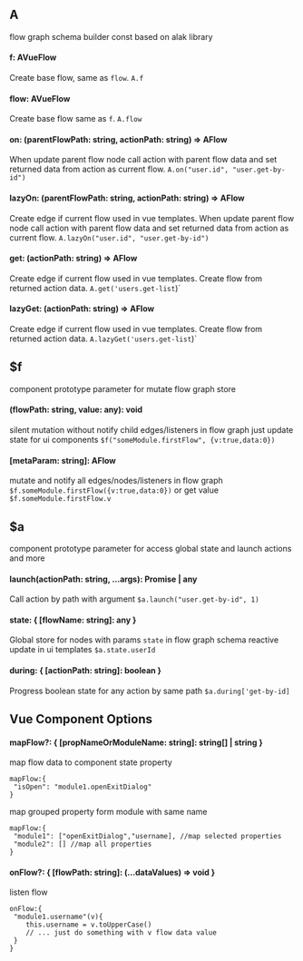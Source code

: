 ##  A
flow graph schema builder const based on alak library
####   f: AVueFlow 
 Create base flow, same as `flow`.
 `A.f`
####   flow: AVueFlow 
 Create base flow same as `f`.
 `A.flow`
####   on: (parentFlowPath: string, actionPath: string) => AFlow<any> 
 When update parent flow node call action with parent flow data and set returned data from action as current flow.
 `A.on("user.id", "user.get-by-id")`
####   lazyOn: (parentFlowPath: string, actionPath: string) => AFlow<any> 
  Create edge if current flow used in vue templates. When update parent flow node call action with parent flow data and set returned data from action as current flow.
 `A.lazyOn("user.id", "user.get-by-id")`
####   get: (actionPath: string) => AFlow<any> 
 Create edge if current flow used in vue templates. Create flow from returned action data.
 `A.get('users.get-list`)`
####   lazyGet: (actionPath: string) => AFlow<any> 
 Create edge if current flow used in vue templates. Create flow from returned action data.
 `A.lazyGet('users.get-list`)`
##  $f
 component prototype parameter for mutate flow graph store
####   (flowPath: string, value: any): void 
 silent mutation without notify child edges/listeners in flow graph
 just update state for ui components
 `$f("someModule.firstFlow", {v:true,data:0})`
####   [metaParam: string]: AFlow<any> 
 mutate and notify all edges/nodes/listeners in flow graph
 `$f.someModule.firstFlow({v:true,data:0})`
 or get value
 `$f.someModule.firstFlow.v`
##  $a
 component prototype parameter for access global state and launch actions and more
####   launch(actionPath: string, ...args): Promise<any> | any 
 Call action by path with argument
 `$a.launch("user.get-by-id", 1)`
####   state: { [flowName: string]: any } 
 Global store for nodes with params `state` in flow graph schema
 reactive update in ui templates
 `$a.state.userId`
####   during: { [actionPath: string]: boolean } 
 Progress boolean state for any action by same path
 `$a.during['get-by-id]`
##  Vue Component Options

####     mapFlow?: { [propNameOrModuleName: string]: string[] | string } 
 map flow data to component state property
 ```
 mapFlow:{
  "isOpen": "module1.openExitDialog"
 }
 ```
 map grouped property form module with same name
 ```
 mapFlow:{
  "module1": ["openExitDialog","username], //map selected properties
  "module2": [] //map all properties
 }
 ```
####     onFlow?: { [flowPath: string]: (...dataValues) => void } 
 listen flow
 ```
 onFlow:{
  "module1.username"(v){
     this.username = v.toUpperCase()
     // ... just do something with v flow data value
  }
 }
 ```
